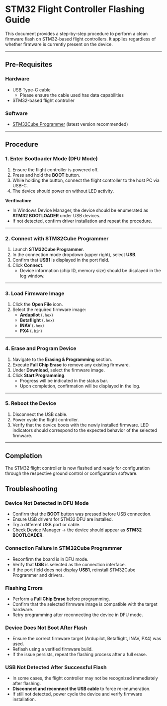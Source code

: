# STM32 Flight Controller Flashing Guide

This document provides a step-by-step procedure to perform a clean firmware flash on STM32-based flight controllers. It applies regardless of whether firmware is currently present on the device.

---

## Pre-Requisites

### Hardware
- USB Type-C cable  
	- Please ensure the cable used has data capabilities
- STM32-based flight controller  

### Software
- [STM32Cube Programmer](https://www.st.com/en/development-tools/stm32cubeprog.html) (latest version recommended)  

---

## Procedure

### 1. Enter Bootloader Mode (DFU Mode)

1. Ensure the flight controller is powered off.  
2. Press and hold the **BOOT** button.  
3. While holding the button, connect the flight controller to the host PC via USB-C.  
4. The device should power on without LED activity.  

**Verification:**  
- In Windows Device Manager, the device should be enumerated as **STM32 BOOTLOADER** under USB devices.  
- If not detected, confirm driver installation and repeat the procedure.  

---

### 2. Connect with STM32Cube Programmer

1. Launch **STM32Cube Programmer**.  
2. In the connection mode dropdown (upper right), select **USB**.  
3. Confirm that **USB1** is displayed in the port field.  
4. Click **Connect**.  
   - Device information (chip ID, memory size) should be displayed in the log window.  

---

### 3. Load Firmware Image

1. Click the **Open File** icon.  
2. Select the required firmware image:  
   - **Ardupilot** (`.hex`)  
   - **Betaflight** (`.hex`)  
   - **INAV** (`.hex`)  
   - **PX4** (`.bin`)  

---

### 4. Erase and Program Device

1. Navigate to the **Erasing & Programming** section.  
2. Execute **Full Chip Erase** to remove any existing firmware.  
3. Under **Download**, select the firmware image.  
4. Click **Start Programming**.  
   - Progress will be indicated in the status bar.  
   - Upon completion, confirmation will be displayed in the log.  

---

### 5. Reboot the Device

1. Disconnect the USB cable.  
2. Power cycle the flight controller.  
3. Verify that the device boots with the newly installed firmware. LED indicators should correspond to the expected behavior of the selected firmware.  

---

## Completion

The STM32 flight controller is now flashed and ready for configuration through the respective ground control or configuration software.  

## Troubleshooting

### Device Not Detected in DFU Mode
- Confirm that the **BOOT** button was pressed before USB connection.  
- Ensure USB drivers for STM32 DFU are installed.  
- Try a different USB port or cable.  
- Check Device Manager → the device should appear as **STM32 BOOTLOADER**.  

### Connection Failure in STM32Cube Programmer
- Reconfirm the board is in DFU mode.  
- Verify that **USB** is selected as the connection interface.  
- If the port field does not display **USB1**, reinstall STM32Cube Programmer and drivers.  

### Flashing Errors
- Perform a **Full Chip Erase** before programming.  
- Confirm that the selected firmware image is compatible with the target hardware.  
- Retry programming after reconnecting the device in DFU mode.  

### Device Does Not Boot After Flash
- Ensure the correct firmware target (Ardupilot, Betaflight, INAV, PX4) was used.  
- Reflash using a verified firmware build.  
- If the issue persists, repeat the flashing process after a full erase.  

### USB Not Detected After Successful Flash
- In some cases, the flight controller may not be recognized immediately after flashing.  
- **Disconnect and reconnect the USB cable** to force re-enumeration.  
- If still not detected, power cycle the device and verify firmware installation.  